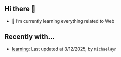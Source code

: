 ## Hi there 👋

- 🌱 I’m currently learning everything related to Web

## Recently with...

<!-- WATCHED_PROJECTS_START_TAG -->
- [learning](https://github.com/hanyaonian/learning): Last updated at 3/12/2025, by `MichaelHyn`
<!-- WATCHED_PROJECTS_END_TAG -->
